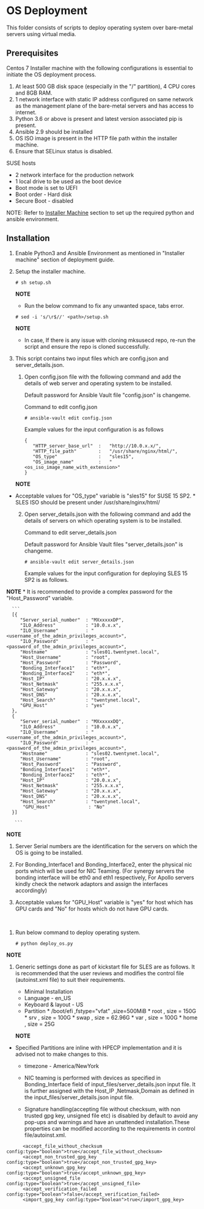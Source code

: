 # OS Deployment

This folder consists of scripts to deploy operating system over bare-metal servers using virtual media.

## Prerequisites 
 Centos 7 Installer machine with the following configurations is essential to initiate the OS deployment process.
   1. At least 500 GB disk space (especially in the "/" partition), 4 CPU cores and 8GB RAM.
   2. 1 network interface with static IP address configured on same network as the management plane of the bare-metal servers and has access to internet.
   3. Python 3.6 or above is present and latest version associated pip is present.
   4. Ansible 2.9 should be installed
   5. OS ISO image is present in the HTTP file path within the installer machine.
   6. Ensure that SELinux status is disabled.

   SUSE hosts
   * 2 network interface for the production network 
   * 1 local drive to be used as the boot device
   * Boot mode is set to UEFI
   * Boot order - Hard disk
   * Secure Boot - disabled 

NOTE: Refer to [Installer Machine](https://hewlettpackard.github.io/hpe-solutions-hpecp/5.2-Synergy/Solution-Deployment/Host-Configuration.html#installer-machine) section to set up the required python and ansible environment.

## Installation

1. Enable Python3 and Ansible Environment as mentioned in "Installer machine" section of deployment guide.

2. Setup the installer machine.
   ```
   # sh setup.sh
   ```
	
   **NOTE**
      * Run the below command to fix any unwanted space, tabs error.

      ```
      # sed -i 's/\r$//' <path>/setup.sh 

      ```
   **NOTE**
     * In case, If there is any issue with cloning mksusecd repo, re-run the script and ensure the repo is cloned successfully.
		
   
3. This script contains two input files which are config.json and server_details.json.

   1. Open config.json file with the following command and add the details of web server and operating system to be installed.
      
      Default password for Ansible Vault file "config.json" is changeme.

      Command to edit config.json

      ```
      # ansible-vault edit config.json
      ```
      Example values for the input configuration is as follows
      ```
      {
         "HTTP_server_base_url"  :   "http://10.0.x.x/",
         "HTTP_file_path"        :   "/usr/share/nginx/html/",
         "OS_type"               :   "sles15",
         "OS_image_name"         :   "<os_iso_image_name_with_extension>"
      }
      ```
   **NOTE**
      
* Acceptable values for "OS_type" variable is  "sles15" for SUSE 15 SP2.
      * SLES ISO should be present under /usr/share/nginx/html/
   
   2. Open server_details.json with the following command and add the details of servers on which operating system is to be installed.

      Command to edit server_details.json

      Default password for Ansible Vault files "server_details.json"  is changeme.
   
      ```
      # ansible-vault edit server_details.json
      ```
   
      Example values for the input configuration for deploying SLES 15 SP2 is as follows.
   
**NOTE** 
      * It is recommended to provide a complex password for the "Host_Password" variable.
   
      ```
      [{
         "Server_serial_number"  : "MXxxxxxDP",
         "ILO_Address"           : "10.0.x.x",
         "ILO_Username"          : "<username_of_the_admin_privileges_account>",
         "ILO_Password"          : "<password_of_the_admin_privileges_account>",
         "Hostname"              : "sles01.twentynet.local",
         "Host_Username"         : "root",
         "Host_Password"         : "Password",
         "Bonding_Interface1"    : "eth*",
         "Bonding_Interface2"    : "eth*",
         "Host_IP"               : "20.x.x.x",
         "Host_Netmask"          : "255.x.x.x",
         "Host_Gateway"          : "20.x.x.x",
         "Host_DNS"              : "20.x.x.x",
         "Host_Search"           : "twentynet.local",
         "GPU_Host"              : "yes"
      },
      {
         "Server_serial_number"  : "MXxxxxxDQ",
         "ILO_Address"           : "10.0.x.x",
         "ILO_Username"          : "<username_of_the_admin_privileges_account>",
         "ILO_Password"          : "<password_of_the_admin_privileges_account>",
         "Hostname"              : "sles02.twentynet.local",
         "Host_Username"         : "root",
         "Host_Password"         : "Password",
         "Bonding_Interface1"    : "eth*",
         "Bonding_Interface2"    : "eth*",
         "Host_IP"               : "20.0.x.x",
         "Host_Netmask"          : "255.x.x.x",
         "Host_Gateway"          : "20.x.x.x",
         "Host_DNS"              : "20.x.x.x",
         "Host_Search"           : "twentynet.local",
	      "GPU_Host"              : "No"
      }]
	 
	   ```
	

**NOTE**

   1. Server Serial numbers are the identification for the servers on which the OS is going to be installed.
   
   2. For Bonding_Interface1 and Bonding_Interface2, enter the physical nic ports which will be used for NIC Teaming.
      (For synergy servers the bonding interface will be eth0 and eth1 respectively, For Apollo servers kindly check the network adaptors and assign the interfaces accordingly)

   3. Acceptable values for "GPU_Host" variable is "yes" for host which has GPU cards and "No" for hosts which do not have GPU cards.

​

1. Run below command to deploy operating system.

   ```
   # python deploy_os.py
   ```

**NOTE**
1. Generic settings done as part of kickstart file for SLES are as follows. It is recommended that the user reviews and modifies the control file (autoinst.xml file) to suit their requirements.
   * Minimal Installation
   * Language - en_US
   * Keyboard & layout - US
   * Partition
          * /boot/efi ,fstype="vfat" ,size=500MiB
          * root , size = 150G
          * srv , size = 100G
          * swap , size = 62.96G
          * var , size = 100G
          * home , size = 25G
      
   
   **NOTE**
* Specified Partitions are inline with HPECP implementation and it is advised not to make changes to this.
   
   * timezone - America/NewYork
   
   * NIC teaming is performed with devices as specified in Bonding_Interface field of input_files/server_details.json input file. It is further assigned with the Host_IP ,Netmask,Domain as defined in the input_files/server_details.json input file.
	
	* Signature handling(accepting file without checksum, with non trusted gpg key, unsigned file etc) is disabled by default to avoid any pop-ups and warnings and have an unattended installation.These properties can be modified according to the requirements in control file/autoinst.xml.
		
```
      <accept_file_without_checksum config:type="boolean">true</accept_file_without_checksum>
      <accept_non_trusted_gpg_key config:type="boolean">true</accept_non_trusted_gpg_key>
      <accept_unknown_gpg_key config:type="boolean">true</accept_unknown_gpg_key>
      <accept_unsigned_file config:type="boolean">true</accept_unsigned_file>
      <accept_verification_failed config:type="boolean">false</accept_verification_failed>
      <import_gpg_key config:type="boolean">true</import_gpg_key>

```

